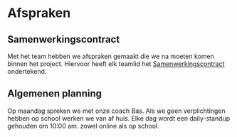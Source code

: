 # Afspraken

## Samenwerkingscontract

Met het team hebben we afspraken gemaakt die we na moeten komen binnen het project. Hiervoor heeft elk teamlid het
[Samenwerkingscontract](https://docs.google.com/document/d/1fQunPvVXL3cAuSeUdSEsyO1Jd3oOZ5VH/edit?usp=sharing&ouid=117941582367413396465&rtpof=true&sd=true) ondertekend.

## Algemenen planning

Op maandag spreken we met onze coach Bas. Als we geen verplichtingen hebben op school werken we van af huis. Elke dag wordt een daily-standup gehouden om 10:00 am. zowel online als op school.